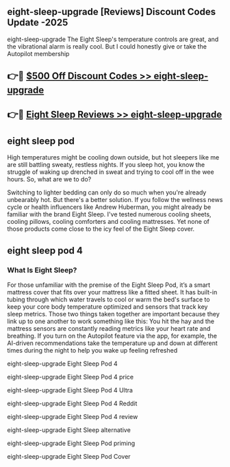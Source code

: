 ## eight-sleep-upgrade [Reviews​] Discount Codes Update -2025

eight-sleep-upgrade The Eight Sleep's temperature controls are great, and the vibrational alarm is really cool. But I could honestly give or take the Autopilot membership

## 👉🔴 [$500 Off Discount Codes >> eight-sleep-upgrade](http://download.freeplayer.one?title=eight-sleep-upgrade&ref=18-ES)

## 👉🔴 [Eight Sleep Reviews >> eight-sleep-upgrade](http://download.freeplayer.one?title=eight-sleep-upgrade&ref=18-ES)

## eight sleep pod

High temperatures might be cooling down outside, but hot sleepers like me are still battling sweaty, restless nights. If you sleep hot, you know the struggle of waking up drenched in sweat and trying to cool off in the wee hours. So, what are we to do?

Switching to lighter bedding can only do so much when you're already unbearably hot. But there's a better solution. If you follow the wellness news cycle or health influencers like Andrew Huberman, you might already be familiar with the brand Eight Sleep. I've tested numerous cooling sheets, cooling pillows, cooling comforters and cooling mattresses. Yet none of those products come close to the icy feel of the Eight Sleep cover.

## eight sleep pod 4

### What Is Eight Sleep?

For those unfamiliar with the premise of the Eight Sleep Pod, it’s a smart mattress cover that fits over your mattress like a fitted sheet. It has built-in tubing through which water travels to cool or warm the bed's surface to keep your core body temperature optimized and sensors that track key sleep metrics. Those two things taken together are important because they link up to one another to work something like this: You hit the hay and the mattress sensors are constantly reading metrics like your heart rate and breathing. If you turn on the Autopilot feature via the app, for example, the AI-driven recommendations take the temperature up and down at different times during the night to help you wake up feeling refreshed

eight-sleep-upgrade Eight Sleep Pod 4

eight-sleep-upgrade Eight Sleep Pod 4 price

eight-sleep-upgrade Eight Sleep Pod 4 Ultra

eight-sleep-upgrade Eight Sleep Pod 4 Reddit

eight-sleep-upgrade Eight Sleep Pod 4 review

eight-sleep-upgrade Eight Sleep alternative

eight-sleep-upgrade Eight Sleep Pod priming

eight-sleep-upgrade Eight Sleep Pod Cover